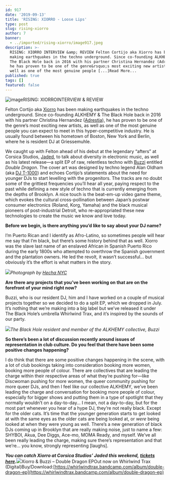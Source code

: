 ```yaml
---
id: 917
date: '2019-09-13'
title: 'RISING: XIORRO - Loose Lips'
type: post
slug: rising-xiorro
author: 7
banner:
  - ../imported/rising-xiorro/image917.jpeg
description: >-
  RISING: XIORRO INTERVIEW &amp; REVIEW Felton Cortijo aka Xiorro has been
  making earthquakes in the techno underground. Since co-founding ALKHEMY &amp;
  The Black Hole back in 2016 with his partner Christina Hernandez (Adrestia),
  he has proven to be one of the genre&rsquo;s most exciting new artists, as
  well as one of the most genuine people [...]Read More...
published: true
tags: []
featured: false
---
```

![image](../../imported/rising-xiorro/image917.jpeg)RISING: XIORROINTERVIEW & REVIEW

Felton Cortijo aka [Xiorro](https://www.residentadvisor.net/dj/xiorro) has been making earthquakes in the techno underground. Since co-founding ALKHEMY & The Black Hole back in 2016 with his partner Christina Hernandez ([Adrestia](https://www.residentadvisor.net/dj/adrestia)), he has proven to be one of the genre’s most exciting new artists, as well as one of the most genuine people you can expect to meet in this hyper-competitive industry. He is usually found between his hometown of Boston, New York and Berlin, where he is resident DJ at Griessemuhle.

We caught up with Felton ahead of his debut at the legendary “afters” at Corsica Studios, [Jaded](https://www.residentadvisor.net/events/1299468), to talk about diversity in electronic music, as well as his latest release—a split EP of raw, relentless techno with [Buzzi](https://www.residentadvisor.net/dj/buzzi) entitled _Double Dragon_. The cover art was designed by techno legend Alan Oldham (aka [DJ T-1000](https://www.residentadvisor.net/dj/djt-1000)) and echoes Cortijo’s statements about the need for younger DJs to start levelling with the progenitors. The tracks are no doubt some of the grittiest frequencies you’ll hear all year, paying respect to the past while defining a new style of techno that is currently emerging from the depths of Brooklyn. A nice touch is the beat-em-up video game theme, which evokes the cultural cross-pollination between Japan’s postwar consumer electronics (Roland, Korg, Yamaha) and the black musical pioneers of post-industrial Detroit, who re-appropriated these new technologies to create the music we know and love today.

**Before we begin, is there anything you’d like to say about your DJ name?**

I’m Puerto Rican and I identify as Afro-Latino, so sometimes people will hear me say that I’m black, but there’s some history behind that as well. Xiorro was the slave last name of an enslaved African in Spanish Puerto Rico during the early 1800s who attempted to overthrow the Spanish government and the plantation owners. He led the revolt, it wasn’t successful… but obviously it’s the effort is what matters in the story.

![](/img/wysiwyg/5d7a7646e6ea6.)_Photograph by_ [_Hecha NYC_](https://hechanyc.com/)

**Are there any projects that you’ve been working on that are on the forefront of your mind right now?**

Buzzi, who is our resident DJ, him and I have worked on a couple of musical projects together so we decided to do a split EP, which we dropped in July. It’s nothing that we’re making into a big label but we’ve released it under The Black Hole’s umbrella Whirlwind Trax, and it’s inspired by the sounds of our party.

![](/img/wysiwyg/5d7a765adde92.)_The Black Hole resident and member of the ALKHEMY collective, Buzzi_ 

**So there’s been a lot of discussion recently around issues of representation in club culture. Do you feel that there have been some positive changes happening?**

I do think that there are some positive changes happening in the scene, with a lot of club bookings taking into consideration booking more women, booking more people of colour. There are collectives that are leading the charge within their respective areas of what they’re pushing for—like Discwoman pushing for more women, the queer community pushing for more queer DJs, and then I feel like our collective ALKHEMY, we’ve been leading the charge and conversation for booking more people of colour, especially for bigger shows and putting them in a type of spotlight that they normally wouldn’t on a day-to-day… I mean, not a day-to-day, but for the most part whenever you hear of a hype DJ, they’re not really black. Except for the older cats. It’s time that the younger generation starts to get looked at with the same eyes as the older cats are being looked at, or _were_ being looked at when they were young as well. There’s a new generation of black DJs coming up in Brooklyn that are really making noise, just to name a few: SHYBOI, Akua, Dee Diggs, Ace-mo, MOMA Ready, and myself. We’ve all been really leading the charge, making sure there’s representation and that we’re… you know, strongly representing \[laughs\].

**_You can catch Xiorro at Corsica Studios’ Jaded this weekend,_** [**_tickets here_**](https://www.residentadvisor.net/events/1299468)**_._**![](/img/wysiwyg/5d7a76712ebb2.)Xiorro & Buzzi – Double Dragon EPOut now on Whirlwind Trax (Digital)Buy/Download:[](https://whirlwindtrax.bandcamp.com/album/double-dragon-ep)[https://whirlwindtrax.bandcamp.com/album/double-dragon-ep](https://whirlwindtrax.bandcamp.com/album/double-dragon-ep)